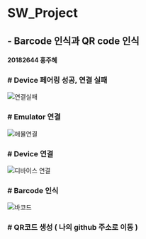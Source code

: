# SW_Project


## - Barcode 인식과 QR code 인식


#### 20182644 홍주혜




### # Device 페어링 성공, 연결 실패 


![연결실패](https://user-images.githubusercontent.com/94774284/211575038-7c1a32d1-03f2-45df-842b-2a1def3cf2ce.png)


### # Emulator 연결

![애뮬연결](https://user-images.githubusercontent.com/94774284/212933528-b0fed317-9829-43ab-acfd-eff17a2a18c2.PNG)


### # Device 연결

![디바이스 연결](https://user-images.githubusercontent.com/94774284/212933554-3ef3c98e-0d70-48f7-925a-e3b0565e8b4b.PNG)


### # Barcode 인식

![바코드](https://user-images.githubusercontent.com/94774284/212933571-3b172be1-1892-4f4c-9604-6683cd0f8061.jpg)


### # QR코드 생성 ( 나의 github 주소로 이동 )
